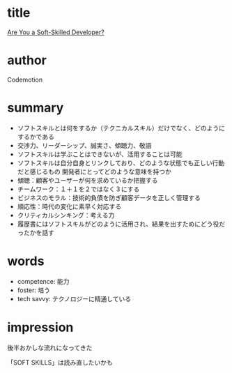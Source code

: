# title
[Are You a Soft-Skilled Developer?](https://www.codemotion.com/magazine/soft-skills/are-you-a-soft-skilled-developer/)

# author
Codemotion

# summary
- ソフトスキルとは何をするか（テクニカルスキル）だけでなく、どのようにするかである
- 交渉力、リーダーシップ、誠実さ、傾聴力、敬語
- ソフトスキルは学ぶことはできないが、活用することは可能
- ソフトスキルは自分自身とリンクしており、どのような状態でも正しい行動だと感じるもの
開発者にとってどのような意味を持つか
- 傾聴：顧客やユーザーが何を求めているか把握する
- チームワーク：１＋１を２ではなく３にする
- ビジネスのモラル：技術的負債を防ぎ顧客データを正しく管理する
- 順応性：時代の変化に素早く対応する
- クリティカルシンキング：考える力
- 履歴書にはソフトスキルがどのように活用され、結果を出すためにどう役だったかを話す

# words
- competence: 能力
- foster: 培う
- tech savvy: テクノロジーに精通している

# impression
後半おかしな流れになってきた

「SOFT SKILLS」は読み直したいかも